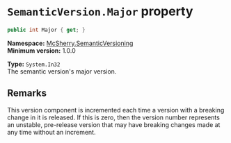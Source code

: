 # `SemanticVersion.Major` property

```c#
public int Major { get; }
```

**Namespace:** [McSherry.SemanticVersioning][1]  
**Minimum version:** 1.0.0

[1]: ../

**Type:** `System.In32`  
The semantic version's major version.


## Remarks

This version component is incremented each time a version with a
breaking change in it is released. If this is zero, then the version
number represents an unstable, pre-release version that may have
breaking changes made at any time without an increment.